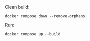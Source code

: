 <p>Clean build:</p>
<pre><code>docker compose down --remove-orphans</code></pre>
<p>Run:</p>
<pre><code>docker compose up --build</code></pre>
